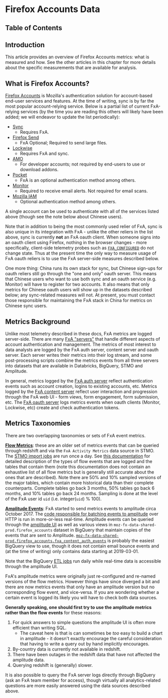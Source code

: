 # Firefox Accounts Data

## Table of Contents

<!-- toc -->

## Introduction

This article provides an overview of Firefox Accounts metrics: what is measured and how. See the other articles in this chapter for more details about the specific measurements that are available for analysis.

## What is Firefox Accounts?

[Firefox Accounts](https://www.mozilla.org/en-US/firefox/accounts/) is Mozilla's authentication solution for account-based end-user services and features. At the time of writing, sync is by far the most popular account-relying service. Below is a partial list of current FxA-relying services (by the time you are reading this others will likely have been added; we will endeavor to update the list periodically):

- [Sync](https://support.mozilla.org/en-US/kb/how-do-i-set-sync-my-computer)
  - Requires FxA.
- [Firefox Send](https://send.firefox.com/)
  - FxA Optional; Required to send large files.
- [Lockwise](https://lockwise.firefox.com/)
  - Requires FxA and sync.
- [AMO](https://addons.mozilla.org/en-US/firefox/)
  - For developer accounts; not required by end-users to use or download addons.
- [Pocket](https://getpocket.com/login/?ep=1)
  - FxA is an optional authentication method among others.
- [Monitor](https://monitor.firefox.com)
  - Required to receive email alerts. Not required for email scans.
- [Mozilla IAM](https://wiki.mozilla.org/IAM/Frequently_asked_questions)
  - Optional authentication method among others.

A single account can be used to authenticate with all of the services listed above (though see the note below about Chinese users).

Note that in addition to being the most commonly used relier of FxA, sync is also unique in its integration with FxA - unlike the other reliers in the list above, sync is currently **not** an FxA oauth client. When someone signs into an oauth client using Firefox, nothing in the browser changes - more specifically, client-side telemetry probes such as [`FXA_CONFIGURED`](https://telemetry.mozilla.org/probe-dictionary/?detailView=histogram%2FFXA_CONFIGURED) do not change state. Thus at the present time the only way to measure usage of FxA oauth reliers is to use the FxA server-side measures described below.

One more thing: China runs its own stack for sync, but Chinese sign-ups for oauth reliers still go through the "one and only" oauth server. This means that Chinese users who want to use both sync and an oauth service (e.g. Monitor) will have to register for two accounts. It also means that only metrics for Chinese oauth users will show up in the datasets described below; any sync-related measures will not. At present, you must contact those responsible for maintaining the FxA stack in China for metrics on Chinese sync users.

## Metrics Background

Unlike most telemetry described in these docs, FxA metrics are logged server-side. There are many [FxA "servers"](https://github.com/mozilla/fxa/tree/main/packages) that handle different aspects of account authentication and management. The metrics of most interest to data analysts are logged by the FxA auth server, content server and oauth server. Each server writes their metrics into their log stream, and some post-processing scripts combine the metrics events from all three servers into datasets that are available in Databricks, BigQuery, STMO and Amplitude.

In general, metrics logged by the [FxA auth server](https://github.com/mozilla/fxa/tree/main/packages/fxa-auth-server) reflect authentication events such as account creation, logins to existing accounts, etc.
Metrics logged by the [FxA content server](https://github.com/mozilla/fxa/tree/main/packages/fxa-content-server) reflect user interaction and progression through the FxA web UI - form views, form engagement, form submission, etc.
The [FxA oauth server](https://github.com/mozilla/fxa/pull/3176) logs metrics events when oauth clients (Monitor, Lockwise, etc) create and check authentication tokens.

## Metrics Taxonomies

There are two overlapping taxonomies or sets of FxA event metrics.

[**Flow Metrics**](https://github.com/mozilla/fxa-auth-server/blob/master/docs/metrics-events.md): these are an older set of metrics events that can be queried through redshift and via the `FxA Activity Metrics` data source in STMO. The [STMO import jobs](https://github.com/mozilla/fxa-activity-metrics/) are run once a day. See [this documentation](https://github.com/mozilla/fxa-auth-server/blob/master/docs/metrics-events.md) for detailed description of the types of flow events that are logged and the tables that contain them (note this documentation does not contain an exhaustive list of all flow metrics but is generally still accurate about the ones that are described). Note there are 50% and 10% sampled versions of the major tables, which contain more historical data than their complete counterparts. Complete tables go back 3 months, 50% tables go back 6 months, and 10% tables go back 24 months. Sampling is done at the level of the FxA user id `uid` (i.e. integer(`uid`) % 100).

[**Amplitude Events**](https://analytics.amplitude.com/mozilla-corp/manage/project/178231/advanced/events): FxA started to send metrics events to amplitude circa October 2017. The [code responsible for batching events to amplitude](https://github.com/mozilla/fxa-amplitude-send) over HTTP is run in more-or-less real-time. Amplitude events can be queried through the [amplitude UI](https://analytics.amplitude.com/mozilla-corp/space/vj9qof9) as well as various views in `moz-fx-data-shared-prod.firefox_accounts` dataset in BigQuery that maintain copies of the events that are sent to Amplitude. [`moz-fx-data-shared-prod.firefox_accounts.fxa_content_auth_events`](https://github.com/mozilla/bigquery-etl/blob/master/sql/moz-fx-data-shared-prod/firefox_accounts/fxa_content_auth_events/view.sql) is probably the easiest BigQuery view to use, though it does not contain email bounce events and (at the time of writing) only contains data starting at 2019-03-01.

Note that the BigQuery [ETL jobs](https://github.com/mozilla/bigquery-etl/tree/master/sql) run daily while real-time data is accessible through the amplitude UI.

FxA's amplitude metrics were originally just re-configured and re-named versions of the flow metrics. However things have since diverged a bit and there are now metrics events that only have an amplitude version but no corresponding flow event, and vice-versa. If you are wondering whether a certain event is logged its likely you will have to check both data sources.

**Generally speaking, one should first try to use the amplitude metrics rather than the flow events** for these reasons:

1. For quick answers to simple questions the amplitude UI is often more efficient than writing SQL.
   - The caveat here is that is can sometimes be _too_ easy to build a chart in amplitude - it doesn't exactly encourage the careful consideration that having to write a query out by hand implicitly encourages.
2. By-country data is currently not available in redshift.
3. There have been outages in the redshift data that have not affected the amplitude data.
4. Querying redshift is (generally) slower.

It is also possible to query the FxA server logs directly through BigQuery (ask an FxA team member for access), though virtually all analytics-related questions are more easily answered using the data sources described above.
